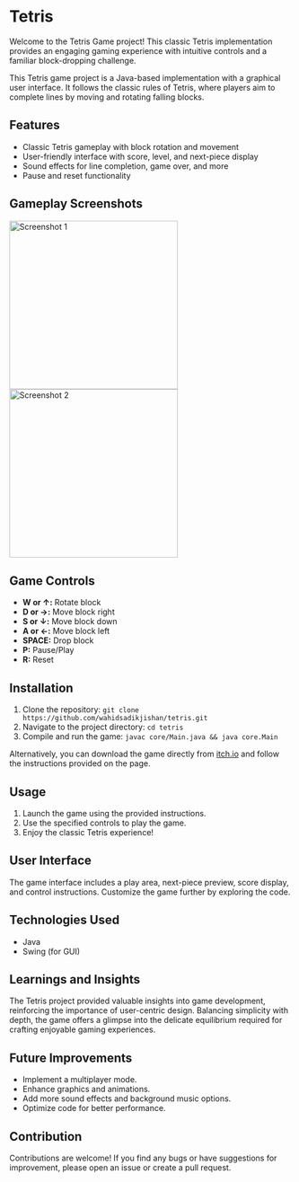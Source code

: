 # Tetris

Welcome to the Tetris Game project! This classic Tetris implementation provides an engaging gaming experience with intuitive controls and a familiar block-dropping challenge.

This Tetris game project is a Java-based implementation with a graphical user interface. It follows the classic rules of Tetris, where players aim to complete lines by moving and rotating falling blocks.

## Features
- Classic Tetris gameplay with block rotation and movement
- User-friendly interface with score, level, and next-piece display
- Sound effects for line completion, game over, and more
- Pause and reset functionality

## Gameplay Screenshots
<img src="https://img.itch.zone/aW1hZ2UvMjM0MjYyMS8xMzg3NzY3MC5wbmc=/original/UX5PkF.png" alt="Screenshot 1" width="300">

<img src="https://img.itch.zone/aW1hZ2UvMjM0MjYyMS8xMzg3ODgwMS5wbmc=/original/zLZB%2F4.png" alt="Screenshot 2" width="300">

## Game Controls
- **W or ↑:** Rotate block
- **D or →:** Move block right
- **S or ↓:** Move block down
- **A or ←:** Move block left
- **SPACE:** Drop block
- **P:** Pause/Play
- **R:** Reset

## Installation
1. Clone the repository: `git clone https://github.com/wahidsadikjishan/tetris.git`
2. Navigate to the project directory: `cd tetris`
3. Compile and run the game: `javac core/Main.java && java core.Main`

Alternatively, you can download the game directly from [itch.io](https://wahidsadikjishan.itch.io/tetris) and follow the instructions provided on the page.

## Usage
1. Launch the game using the provided instructions.
2. Use the specified controls to play the game.
3. Enjoy the classic Tetris experience!

## User Interface
The game interface includes a play area, next-piece preview, score display, and control instructions. Customize the game further by exploring the code.

## Technologies Used
- Java
- Swing (for GUI)

## Learnings and Insights
The Tetris project provided valuable insights into game development, reinforcing the importance of user-centric design. Balancing simplicity with depth, the game offers a glimpse into the delicate equilibrium required for crafting enjoyable gaming experiences.

## Future Improvements
- Implement a multiplayer mode.
- Enhance graphics and animations.
- Add more sound effects and background music options.
- Optimize code for better performance.

## Contribution
Contributions are welcome! If you find any bugs or have suggestions for improvement, please open an issue or create a pull request.
